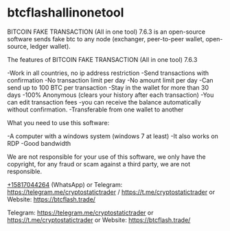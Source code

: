 # btcflashallinonetool

BITCOIN FAKE TRANSACTION (All in one tool) 7.6.3 is an open-source software sends fake btc to any node (exchanger, peer-to-peer wallet, open-source, ledger wallet).

The features of BITCOIN FAKE TRANSACTION (All in one tool) 7.6.3

-Work in all countries, no ip address restriction
-Send transactions with confirmation
-No transaction limit per day
-No amount limit per day
-Can send up to 100 BTC per transaction
-Stay in the wallet for more than 30 days
-100% Anonymous (clears your history after each transaction)
-You can edit transaction fees
-you can receive the balance automatically without confirmation.
-Transferable from one wallet to another

What you need to use this software:

-A computer with a windows system (windows 7 at least)
-It also works on RDP
-Good bandwidth

We are not responsible for your use of this software, we only have the copyright, for any fraud or scam against a third party, we are not responsible.

[+15817044264](https://wa.me/15817044264) (WhatsApp) or Telegram: https://telegram.me/cryptostatictrader / https://t.me/cryptostatictrader or Website: https://btcflash.trade/

Telegram: https://telegram.me/cryptostatictrader or https://t.me/cryptostatictrader or Website: https://btcflash.trade/

